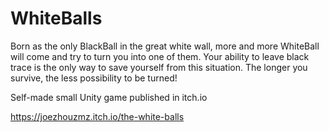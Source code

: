 # WhiteBalls

Born as the only BlackBall in the great white wall, more and more WhiteBall will come and try to turn you into one of them. Your ability to leave black trace is the only way to save yourself from this situation. The longer you survive, the less possibility to be turned! 

Self-made small Unity game published in itch.io

https://joezhouzmz.itch.io/the-white-balls
